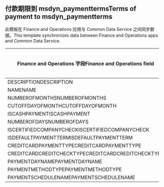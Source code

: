 ## <a name="terms-of-payment-to-msdyn_paymentterms"></a><span data-ttu-id="3139d-101">付款期限到 msdyn_paymentterms</span><span class="sxs-lookup"><span data-stu-id="3139d-101">Terms of payment to msdyn_paymentterms</span></span>

<span data-ttu-id="3139d-102">此模板在 Finance and Operations 应用与 Common Data Service 之间同步数据。</span><span class="sxs-lookup"><span data-stu-id="3139d-102">This template synchronizes data between Finance and Operations apps and Common Data Service.</span></span>

<span data-ttu-id="3139d-103">Finance and Operations 字段</span><span class="sxs-lookup"><span data-stu-id="3139d-103">Finance and Operations field</span></span> | <span data-ttu-id="3139d-104">映射类型</span><span class="sxs-lookup"><span data-stu-id="3139d-104">Map type</span></span> | <span data-ttu-id="3139d-105">其他 Dynamics 365 字段</span><span class="sxs-lookup"><span data-stu-id="3139d-105">Other Dynamics 365 field</span></span> | <span data-ttu-id="3139d-106">默认值</span><span class="sxs-lookup"><span data-stu-id="3139d-106">Default value</span></span>
---|---|---|---
<span data-ttu-id="3139d-107">DESCRIPTION</span><span class="sxs-lookup"><span data-stu-id="3139d-107">DESCRIPTION</span></span> | = | <span data-ttu-id="3139d-108">msdyn_description</span><span class="sxs-lookup"><span data-stu-id="3139d-108">msdyn_description</span></span> | 
<span data-ttu-id="3139d-109">NAME</span><span class="sxs-lookup"><span data-stu-id="3139d-109">NAME</span></span> | = | <span data-ttu-id="3139d-110">msdyn_name</span><span class="sxs-lookup"><span data-stu-id="3139d-110">msdyn_name</span></span> | 
<span data-ttu-id="3139d-111">NUMBEROFMONTHS</span><span class="sxs-lookup"><span data-stu-id="3139d-111">NUMBEROFMONTHS</span></span> | = | <span data-ttu-id="3139d-112">msdyn_numberofmonth</span><span class="sxs-lookup"><span data-stu-id="3139d-112">msdyn_numberofmonth</span></span> | 
<span data-ttu-id="3139d-113">CUTOFFDAYOFMONTH</span><span class="sxs-lookup"><span data-stu-id="3139d-113">CUTOFFDAYOFMONTH</span></span> | = | <span data-ttu-id="3139d-114">msdyn_cutoffdayofmonth</span><span class="sxs-lookup"><span data-stu-id="3139d-114">msdyn_cutoffdayofmonth</span></span> | 
<span data-ttu-id="3139d-115">ISCASHPAYMENT</span><span class="sxs-lookup"><span data-stu-id="3139d-115">ISCASHPAYMENT</span></span> | >< | <span data-ttu-id="3139d-116">msdyn_iscashpayment</span><span class="sxs-lookup"><span data-stu-id="3139d-116">msdyn_iscashpayment</span></span> | 
<span data-ttu-id="3139d-117">NUMBEROFDAYS</span><span class="sxs-lookup"><span data-stu-id="3139d-117">NUMBEROFDAYS</span></span> | = | <span data-ttu-id="3139d-118">msdyn_days</span><span class="sxs-lookup"><span data-stu-id="3139d-118">msdyn_days</span></span> | 
<span data-ttu-id="3139d-119">ISCERTIFIEDCOMPANYCHECK</span><span class="sxs-lookup"><span data-stu-id="3139d-119">ISCERTIFIEDCOMPANYCHECK</span></span> | >< | <span data-ttu-id="3139d-120">msdyn_iscertifiedcompanycheck</span><span class="sxs-lookup"><span data-stu-id="3139d-120">msdyn_iscertifiedcompanycheck</span></span> | 
<span data-ttu-id="3139d-121">ISDEFAULTPAYMENTTERM</span><span class="sxs-lookup"><span data-stu-id="3139d-121">ISDEFAULTPAYMENTTERM</span></span> | >< | <span data-ttu-id="3139d-122">msdyn_isdefaultpaymentterm</span><span class="sxs-lookup"><span data-stu-id="3139d-122">msdyn_isdefaultpaymentterm</span></span> | 
<span data-ttu-id="3139d-123">CREDITCARDPAYMENTTYPE</span><span class="sxs-lookup"><span data-stu-id="3139d-123">CREDITCARDPAYMENTTYPE</span></span> | >< | <span data-ttu-id="3139d-124">msdyn_creditcardpaymenttype</span><span class="sxs-lookup"><span data-stu-id="3139d-124">msdyn_creditcardpaymenttype</span></span> | 
<span data-ttu-id="3139d-125">CREDITCARDCREDITCHECKTYPE</span><span class="sxs-lookup"><span data-stu-id="3139d-125">CREDITCARDCREDITCHECKTYPE</span></span> | >< | <span data-ttu-id="3139d-126">msdyn_creditcardcreditchecktype</span><span class="sxs-lookup"><span data-stu-id="3139d-126">msdyn_creditcardcreditchecktype</span></span> | 
<span data-ttu-id="3139d-127">PAYMENTDAYNAME</span><span class="sxs-lookup"><span data-stu-id="3139d-127">PAYMENTDAYNAME</span></span> | = | <span data-ttu-id="3139d-128">msdyn_paymentdayname.msdyn_name</span><span class="sxs-lookup"><span data-stu-id="3139d-128">msdyn_paymentdayname.msdyn_name</span></span> | 
<span data-ttu-id="3139d-129">PAYMENTMETHODTYPE</span><span class="sxs-lookup"><span data-stu-id="3139d-129">PAYMENTMETHODTYPE</span></span> | >< | <span data-ttu-id="3139d-130">msdyn_paymentmethodtype</span><span class="sxs-lookup"><span data-stu-id="3139d-130">msdyn_paymentmethodtype</span></span> | 
<span data-ttu-id="3139d-131">PAYMENTSCHEDULENAME</span><span class="sxs-lookup"><span data-stu-id="3139d-131">PAYMENTSCHEDULENAME</span></span> | = | <span data-ttu-id="3139d-132">msdyn_paymentschedulename.msdyn_name</span><span class="sxs-lookup"><span data-stu-id="3139d-132">msdyn_paymentschedulename.msdyn_name</span></span> | 
